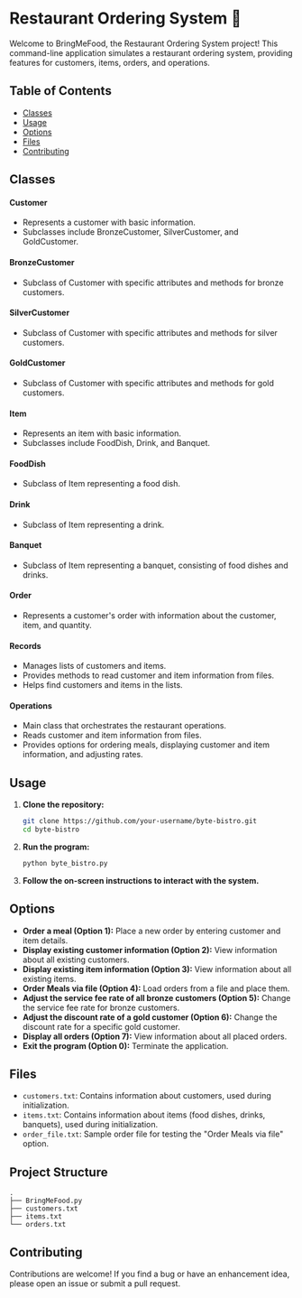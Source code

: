 # Restaurant Ordering System 🌮

Welcome to BringMeFood, the Restaurant Ordering System project! This command-line application simulates a restaurant ordering system, providing features for customers, items, orders, and operations.

## Table of Contents

- [Classes](#classes)
- [Usage](#usage)
- [Options](#options)
- [Files](#files)
- [Contributing](#contributing)

## Classes

#### Customer
- Represents a customer with basic information.
- Subclasses include BronzeCustomer, SilverCustomer, and GoldCustomer.

#### BronzeCustomer
- Subclass of Customer with specific attributes and methods for bronze customers.

#### SilverCustomer
- Subclass of Customer with specific attributes and methods for silver customers.

#### GoldCustomer
- Subclass of Customer with specific attributes and methods for gold customers.

#### Item
- Represents an item with basic information.
- Subclasses include FoodDish, Drink, and Banquet.

#### FoodDish
- Subclass of Item representing a food dish.

#### Drink
- Subclass of Item representing a drink.

#### Banquet
- Subclass of Item representing a banquet, consisting of food dishes and drinks.

#### Order
- Represents a customer's order with information about the customer, item, and quantity.

#### Records
- Manages lists of customers and items.
- Provides methods to read customer and item information from files.
- Helps find customers and items in the lists.

#### Operations
- Main class that orchestrates the restaurant operations.
- Reads customer and item information from files.
- Provides options for ordering meals, displaying customer and item information, and adjusting rates.

## Usage

1. **Clone the repository:**

    ```bash
    git clone https://github.com/your-username/byte-bistro.git
    cd byte-bistro
    ```

2. **Run the program:**

    ```bash
    python byte_bistro.py
    ```

3. **Follow the on-screen instructions to interact with the system.**

## Options

- **Order a meal (Option 1):** Place a new order by entering customer and item details.
- **Display existing customer information (Option 2):** View information about all existing customers.
- **Display existing item information (Option 3):** View information about all existing items.
- **Order Meals via file (Option 4):** Load orders from a file and place them.
- **Adjust the service fee rate of all bronze customers (Option 5):** Change the service fee rate for bronze customers.
- **Adjust the discount rate of a gold customer (Option 6):** Change the discount rate for a specific gold customer.
- **Display all orders (Option 7):** View information about all placed orders.
- **Exit the program (Option 0):** Terminate the application.

## Files

- `customers.txt`: Contains information about customers, used during initialization.
- `items.txt`: Contains information about items (food dishes, drinks, banquets), used during initialization.
- `order_file.txt`: Sample order file for testing the "Order Meals via file" option.

## Project Structure

```plaintext
.
├── BringMeFood.py
├── customers.txt
├── items.txt
└── orders.txt
```

## Contributing

Contributions are welcome! If you find a bug or have an enhancement idea, please open an issue or submit a pull request.
